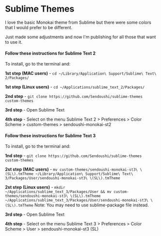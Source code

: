 Sublime Themes
==============

I love the basic Monokai theme from Sublime but there were some colors that I would prefer to be different.

Just made some adjustments and now I'm publishing for all those that want to use it.

#### Follow these instructions for Sublime Text 2

To install, go to the terminal and:

**1st step (MAC users)** - `cd ~/Library/Application\ Support/Sublime\ Text\ 2/Packages/`

**1st step (Linux users)** - `cd ~/Applications/sublime_text_2/Packages/`

**2nd step** - `git clone https://github.com/Sendoushi/sublime-themes custom-themes`

**3rd step** - Open Sublime Text

**4th step** - Select on the menu Sublime Text 2 > Preferences > Color Scheme > custom-themes > sendoushi-monokai-st2

#### Follow these instructions for Sublime Text 3

To install, go to the terminal and:

**1nd step** - `git clone https://github.com/Sendoushi/sublime-themes custom-themes`

**2st step (MAC users)** - `mv custom-themes/sendoushi-monokai-st3\ \(SL\).tmTheme ~/Library/Application\ Support/Sublime\ Text\ 3/Packages/User/sendoushi-monokai-st3\ \(SL\).tmTheme`

**2st step (Linux users)** - `mkdir ~/Applications/sublime_text_3/Packages/User && mv custom-themes/sendoushi-monokai-st3\ \(SL\).tmTheme ~/Applications/sublime_text_3/Packages/User/sendoushi-monokai-st3\ \(SL\).tmTheme`
Note: You may need to use sublime-package file instead.

**3rd step** - Open Sublime Text

**4th step** - Select on the menu Sublime Text 3 > Preferences > Color Scheme > User > sendoushi-monokai-st3 (SL)
